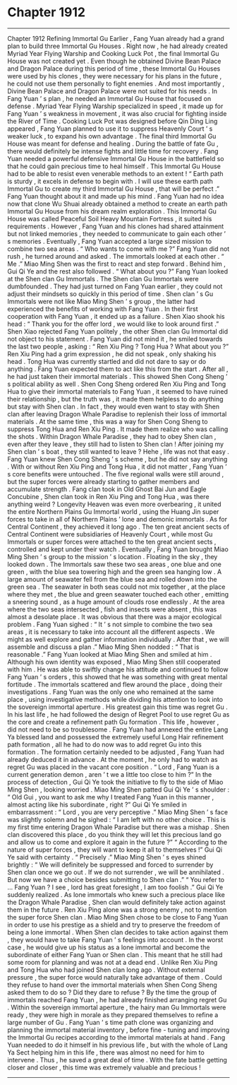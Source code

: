 
# Chapter 1912


---

Chapter 1912 Refining Immortal Gu
Earlier , Fang Yuan already had a grand plan to build three Immortal Gu Houses .
Right now , he had already created Myriad Year Flying Warship and Cooking Luck Pot , the final Immortal Gu House was not created yet .
Even though he obtained Divine Bean Palace and Dragon Palace during this period of time , these Immortal Gu Houses were used by his clones , they were necessary for his plans in the future , he could not use them personally to fight enemies .
And most importantly , Divine Bean Palace and Dragon Palace were not suited for his needs .
In Fang Yuan ’ s plan , he needed an Immortal Gu House that focused on defense .
Myriad Year Flying Warship specialized in speed , it made up for Fang Yuan ’ s weakness in movement , it was also crucial for fighting inside the River of Time .
Cooking Luck Pot was designed before Qin Ding Ling appeared , Fang Yuan planned to use it to suppress Heavenly Court ’ s weaker luck , to expand his own advantage .
The final third Immortal Gu House was meant for defense and healing . During the battle of fate Gu , there would definitely be intense fights and little time for recovery . Fang Yuan needed a powerful defensive Immortal Gu House in the battlefield so that he could gain precious time to heal himself .
This Immortal Gu House had to be able to resist even venerable methods to an extent !
“ Earth path is sturdy , it excels in defense to begin with . I will use these earth path Immortal Gu to create my third Immortal Gu House , that will be perfect .” Fang Yuan thought about it and made up his mind .
Fang Yuan had no idea now that clone Wu Shuai already obtained a method to create an earth path Immortal Gu House from his dream realm exploration .
This Immortal Gu House was called Peaceful Soil Heavy Mountain Fortress , it suited his requirements .
However , Fang Yuan and his clones had shared attainment but not linked memories , they needed to communicate to gain each other ’ s memories .
Eventually , Fang Yuan accepted a large sized mission to combine two sea areas .
“ Who wants to come with me ?” Fang Yuan did not rush , he turned around and asked .
The immortals looked at each other .
“ Me .” Miao Ming Shen was the first to react and step forward .
Behind him , Gui Qi Ye and the rest also followed .
“ What about you ?” Fang Yuan looked at the Shen clan Gu Immortals .
The Shen clan Gu Immortals were dumbfounded .
They had just turned on Fang Yuan earlier , they could not adjust their mindsets so quickly in this period of time .
Shen clan ’ s Gu Immortals were not like Miao Ming Shen ’ s group , the latter had experienced the benefits of working with Fang Yuan . In their first cooperation with Fang Yuan , it ended up as a failure .
Shen Xiao shook his head : “ Thank you for the offer lord , we would like to look around first .”
Shen Xiao rejected Fang Yuan politely , the other Shen clan Gu Immortal did not object to his statement .
Fang Yuan did not mind it , he smiled towards the last two people , asking : “ Ren Xiu Ping ? Tong Hua ? What about you ?”
Ren Xiu Ping had a grim expression , he did not speak , only shaking his head .
Tong Hua was currently startled and did not dare to say or do anything .
Fang Yuan expected them to act like this from the start . After all , he had just taken their immortal materials .
This showed Shen Cong Sheng ’ s political ability as well .
Shen Cong Sheng ordered Ren Xiu Ping and Tong Hua to give their immortal materials to Fang Yuan , it seemed to have ruined their relationship , but the truth was , it made them helpless to do anything but stay with Shen clan .
In fact , they would even want to stay with Shen clan after leaving Dragon Whale Paradise to replenish their loss of immortal materials .
At the same time , this was a way for Shen Cong Sheng to suppress Tong Hua and Ren Xiu Ping . It made them realize who was calling the shots . Within Dragon Whale Paradise , they had to obey Shen clan , even after they leave , they still had to listen to Shen clan ! After joining my Shen clan ’ s boat , they still wanted to leave ? Hehe , life was not that easy .
Fang Yuan knew Shen Cong Sheng ’ s scheme , but he did not say anything .
With or without Ren Xiu Ping and Tong Hua , it did not matter , Fang Yuan ’ s core benefits were untouched .
The five regional walls were still around , but the super forces were already starting to gather members and accumulate strength . Fang clan took in Old Ghost Bai Jun and Eagle Concubine , Shen clan took in Ren Xiu Ping and Tong Hua , was there anything weird ? Longevity Heaven was even more overbearing , it united the entire Northern Plains Gu Immortal world , using the Huang Jin super forces to take in all of Northern Plains ’ lone and demonic immortals .
As for Central Continent , they achieved it long ago . The ten great ancient sects of Central Continent were subsidiaries of Heavenly Court , while most Gu Immortals or super forces were attached to the ten great ancient sects , controlled and kept under their watch .
Eventually , Fang Yuan brought Miao Ming Shen ’ s group to the mission ’ s location .
Floating in the sky , they looked down .
The Immortals saw these two sea areas , one blue and one green , with the blue sea towering high and the green sea hanging low . A large amount of seawater fell from the blue sea and rolled down into the green sea .
The seawater in both seas could not mix together , at the place where they met , the blue and green seawater touched each other , emitting a sneering sound , as a huge amount of clouds rose endlessly .
At the area where the two seas intersected , fish and insects were absent , this was almost a desolate place .
It was obvious that there was a major ecological problem .
Fang Yuan sighed : “ It ’ s not simple to combine the two sea areas , it is necessary to take into account all the different aspects . We might as well explore and gather information individually . After that , we will assemble and discuss a plan .”
Miao Ming Shen nodded : “ That is reasonable .”
Fang Yuan looked at Miao Ming Shen and smiled at him .
Although his own identity was exposed , Miao Ming Shen still cooperated with him . He was able to swiftly change his attitude and continued to follow Fang Yuan ’ s orders , this showed that he was something with great mental fortitude .
The immortals scattered and flew around the place , doing their investigations .
Fang Yuan was the only one who remained at the same place , using investigative methods while dividing his attention to look into the sovereign immortal aperture .
His greatest gain this time was regret Gu .
In his last life , he had followed the design of Regret Pool to use regret Gu as the core and create a refinement path Gu formation .
This life , however , did not need to be so troublesome . Fang Yuan had annexed the entire Lang Ya blessed land and possessed the extremely useful Long Hair refinement path formation , all he had to do now was to add regret Gu into this formation .
The formation certainly needed to be adjusted , Fang Yuan had already deduced it in advance .
At the moment , he only had to watch as regret Gu was placed in the vacant core position .
“ Lord , Fang Yuan is a current generation demon , aren ’ t we a little too close to him ?” In the process of detection , Gui Qi Ye took the initiative to fly to the side of Miao Ming Shen , looking worried .
Miao Ming Shen patted Gui Qi Ye ’ s shoulder : “ Old Gui , you want to ask me why I treated Fang Yuan in this manner , almost acting like his subordinate , right ?”
Gui Qi Ye smiled in embarrassment : “ Lord , you are very perceptive .”
Miao Ming Shen ’ s face was slightly solemn and he sighed : “ I am left with no other choice . This is my first time entering Dragon Whale Paradise but there was a mishap . Shen clan discovered this place , do you think they will let this precious land go and allow us to come and explore it again in the future ?”
“ According to the nature of super forces , they will want to keep it all to themselves !” Gui Qi Ye said with certainty .
“ Precisely .” Miao Ming Shen ’ s eyes shined brightly : “ We will definitely be suppressed and forced to surrender by Shen clan once we go out . If we do not surrender , we will be annihilated . But now we have a choice besides submitting to Shen clan .”
“ You refer to … Fang Yuan ? I see , lord has great foresight , I am too foolish .” Gui Qi Ye suddenly realized .
As lone immortals who knew such a precious place like the Dragon Whale Paradise , Shen clan would definitely take action against them in the future . Ren Xiu Ping alone was a strong enemy , not to mention the super force Shen clan .
Miao Ming Shen chose to be close to Fang Yuan in order to use his prestige as a shield and try to preserve the freedom of being a lone immortal .
When Shen clan decides to take action against them , they would have to take Fang Yuan ’ s feelings into account .
In the worst case , he would give up his status as a lone immortal and become the subordinate of either Fang Yuan or Shen clan .
This meant that he still had some room for planning and was not at a dead end .
Unlike Ren Xiu Ping and Tong Hua who had joined Shen clan long ago . Without external pressure , the super force would naturally take advantage of them . Could they refuse to hand over the immortal materials when Shen Cong Sheng asked them to do so ? Did they dare to refuse ?
By the time the group of immortals reached Fang Yuan , he had already finished arranging regret Gu .
Within the sovereign immortal aperture , the hairy man Gu Immortals were ready , they were high in morale as they prepared themselves to refine a large number of Gu .
Fang Yuan ’ s time path clone was organizing and planning the immortal material inventory , before fine - tuning and improving the Immortal Gu recipes according to the immortal materials at hand .
Fang Yuan needed to do it himself in his previous life , but with the whole of Lang Ya Sect helping him in this life , there was almost no need for him to intervene .
Thus , he saved a great deal of time .
With the fate battle getting closer and closer , this time was extremely valuable and precious !

---


